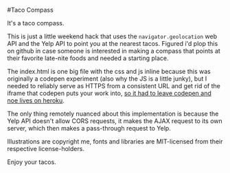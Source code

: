 #Taco Compass

It's a taco compass. 

This is just a little weekend hack that uses the `navigator.geolocation` web API and the Yelp API to point you at the nearest tacos. Figured i'd plop this on github in case someone is interested in making a compass that points at their favorite late-nite foods and needed a starting place.

The index.html is one big file with the css and js inline because this was originally a codepen experiment (also why the JS is a little junky), but I needed to reliably serve as HTTPS from a consistent URL and get rid of the iframe that codepen puts your work into, [so it had to leave codepen and noe lives on heroku](https://tacocompass.herokuapp.com).

The only thing remotely nuanced about this implementation is because the Yelp API doesn't allow CORS requests, it makes the AJAX request to its own server, which then makes a pass-through request to Yelp.

Illustrations are copyright me, fonts and libraries are MIT-licensed from their respective license-holders.

Enjoy your tacos.